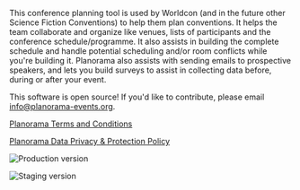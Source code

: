 This conference planning tool is used by Worldcon (and in the future other Science Fiction Conventions) to help them plan conventions. It helps the team collaborate and organize like venues, lists of participants and the conference schedule/programme. It also assists in building the complete schedule and handle potential scheduling and/or room conflicts while you're building it. Planorama also assists with sending emails to prospective speakers, and lets you build surveys to assist in collecting data before, during or after your event.

This software is open source! If you'd like to contribute, please email info@planorama-events.org.


[Planorama Terms and Conditions](/planorama/tandc)

[Planorama Data Privacy & Protection Policy](/planorama/privacy)

![Production version](https://img.shields.io/github/v/release/PlanoramaEvents/planorama?label=production)

![Staging version](https://img.shields.io/github/v/release/PlanoramaEvents/planorama?include_prereleases&label=staging)

<script type="text/javascript" src="https://chicon-planorama.atlassian.net/s/d41d8cd98f00b204e9800998ecf8427e-T/r5gghz/b/3/bc54840da492f9ca037209037ef0522a/_/download/batch/com.atlassian.jira.collector.plugin.jira-issue-collector-plugin:issuecollector/com.atlassian.jira.collector.plugin.jira-issue-collector-plugin:issuecollector.js?locale=en-US&collectorId=816c99a7"></script>
